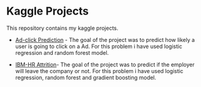 
# Kaggle Projects

This repository contains my kaggle projects.


- [Ad-click Prediction](https://www.kaggle.com/konchada/logistic-vs-random-forest-model-for-ad-click) - The goal of the project was to predict how likely a user is going to click on a Ad. For this problem i have used logistic regression and random forest model. 

- [IBM-HR Attrition](https://www.kaggle.com/pavansubhasht/ibm-hr-analytics-attrition-dataset)- The goal of the project was to predict if the employer will leave the company or not. For this problem i have used logistic regression, random forest and gradient boosting model.
